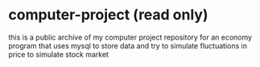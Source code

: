 # computer-project (read only)
this is a public archive of my computer project repository for an economy program that uses mysql to store data and try to simulate fluctuations in price to simulate stock market
